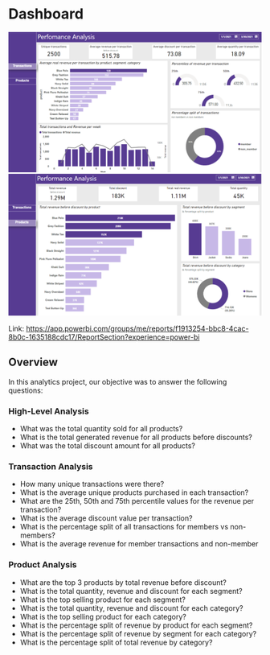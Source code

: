# Dashboard 
![first_page.PNG](assets/first_page.PNG)
![second_page.PNG](assets/second_page.PNG)

Link: https://app.powerbi.com/groups/me/reports/f1913254-bbc8-4cac-8b0c-1635188cdc17/ReportSection?experience=power-bi

## Overview 
In this analytics project, our objective was to answer the following questions: 

### High-Level Analysis
* What was the total quantity sold for all products?
* What is the total generated revenue for all products before discounts?
* What was the total discount amount for all products?


### Transaction Analysis
* How many unique transactions were there?
* What is the average unique products purchased in each transaction?
* What are the 25th, 50th and 75th percentile values for the revenue per transaction?
* What is the average discount value per transaction?
* What is the percentage split of all transactions for members vs non-members?
* What is the average revenue for member transactions and non-member 


### Product Analysis
* What are the top 3 products by total revenue before discount?
* What is the total quantity, revenue and discount for each segment?
* What is the top selling product for each segment?
* What is the total quantity, revenue and discount for each category?
* What is the top selling product for each category?
* What is the percentage split of revenue by product for each segment?
* What is the percentage split of revenue by segment for each category?
* What is the percentage split of total revenue by category?


